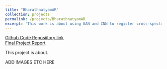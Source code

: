 ```yaml
---
title: "BharathnatyamAR"
collection: projects
permalink: /projects/BharathnatyamAR
excerpt: 'This work is about using GAN and CNN to register cross-spectral remote sensing images.'
---
```


[Github Code Reposiitory link](https://github.com/SiddharthSaravanan/BharatanatyamAR)
<br />
[Final Project Report](https://www.researchgate.net/publication/351559537_Composition_and_Rendering_of_Bharatanatyam_Performance_in_Augmented_Reality)

This project is about.

ADD IMAGES ETC HERE

